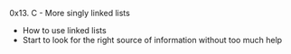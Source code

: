 0x13. C - More singly linked lists

* How to use linked lists
* Start to look for the right source of information without too much help